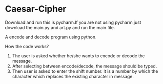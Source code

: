 # Caesar-Cipher
Download and run this is pycharm.If you are not using pycharm just download the main.py and art.py and run the main file.

A encode and decode program using python.

How the code works?
1. The user is asked whether he/she wants to encode or decode the message.
2. After selecting between encode/decode, the message should be typed.
3. Then user is asked to enter the shift number. It is a number by which the character which replaces the existing character in message.

